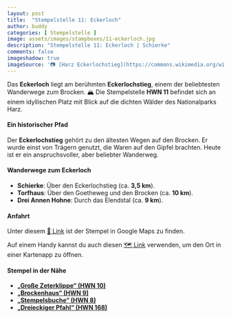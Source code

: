 ```yaml
---
layout: post
title:  "Stempelstelle 11: Eckerloch"
author: buddy
categories: [ Stempelstelle ]
image: assets/images/stampboxes/11-eckerloch.jpg
description: "Stempelstelle 11: Eckerloch | Schierke"
comments: false
imageshadow: true
imageSource: '📷 [Harz Eckerlochstieg](https://commons.wikimedia.org/wiki/File:Harz_Eckerlochstieg.jpg) von <a href="//commons.wikimedia.org/wiki/User:DorisAntony" title="User:DorisAntony">Doris Antony</a>, Berlin unter Lizenz [CC BY-SA 3.0](https://creativecommons.org/licenses/by-sa/3.0)'
---
```


Das **Eckerloch** liegt am berühmten **Eckerlochstieg**, einem der beliebtesten Wanderwege zum Brocken. 🏔️ Die Stempelstelle **HWN 11** befindet sich an einem idyllischen Platz mit Blick auf die dichten Wälder des Nationalparks Harz.

#### Ein historischer Pfad

Der **Eckerlochstieg** gehört zu den ältesten Wegen auf den Brocken. Er wurde einst von Trägern genutzt, die Waren auf den Gipfel brachten. Heute ist er ein anspruchsvoller, aber beliebter Wanderweg.

#### Wanderwege zum Eckerloch

- **Schierke**: Über den Eckerlochstieg (ca. **3,5 km**).
- **Torfhaus**: Über den Goetheweg und den Brocken (ca. **10 km**).
- **Drei Annen Hohne**: Durch das Elendstal (ca. **9 km**).

#### Anfahrt

Unter diesem [📍 Link](https://www.google.com/maps/dir/?api=1&origin=&destination=51.77661%2C%2010.64183) ist der Stempel in Google Maps zu finden.

<div class="android-only">
  Auf einem Handy kannst du auch diesen 
  <a href="geo:51.77661,10.64183">🗺️ Link</a> 
  verwenden, um den Ort in einer Kartenapp zu öffnen.
  <p></p>
</div>

#### Stempel in der Nähe

- [**„Große Zeterklippe“ (HWN 10)**](/stempelstelle-10-grosse-zeterklippe)
- [**„Brockenhaus“ (HWN 9)**](/stempelstelle-9-brockenhaus)
- [**„Stempelsbuche“ (HWN 8)**](/stempelstelle-8-stempelsbuche)
- [**„Dreieckiger Pfahl“ (HWN 168)**](/stempelstelle-168-dreieckiger-pfahl)

